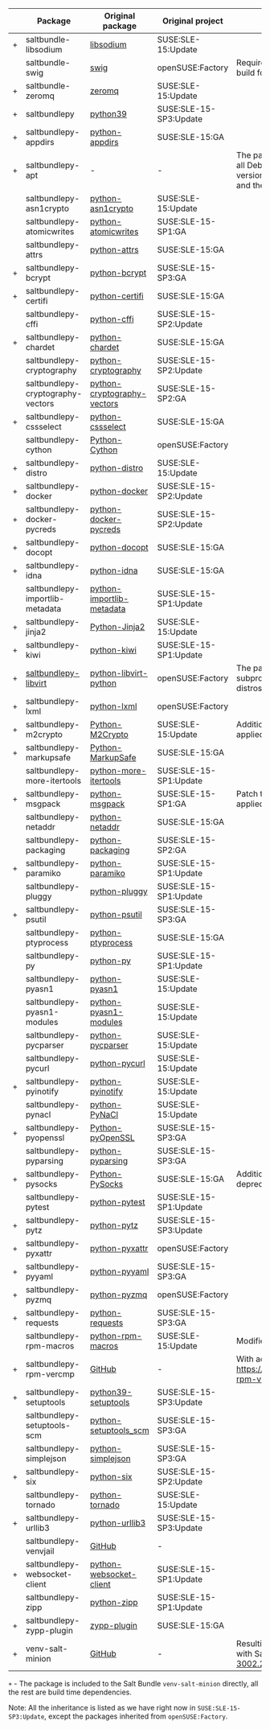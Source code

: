 |  | Package | Original package | Original project | Description |
| --- | --- | --- | --- | --- |
| + | saltbundle-libsodium | [libsodium](https://build.opensuse.org/package/show/SUSE:SLE-15:Update/libsodium) | SUSE:SLE-15:Update |  |
| | saltbundle-swig | [swig](https://build.opensuse.org/package/show/openSUSE:Factory/swig) | openSUSE:Factory | Required for binary python modules build for Python 3.9 |
| + | saltbundle-zeromq | [zeromq](https://build.opensuse.org/package/show/SUSE:SLE-15:Update/zeromq) | SUSE:SLE-15:Update |  |
| + | saltbundlepy | [python39](https://build.opensuse.org/package/show/SUSE:SLE-15-SP3:Update/python39) | SUSE:SLE-15-SP3:Update |  |
| + | saltbundlepy-appdirs | [python-appdirs](https://build.opensuse.org/package/show/SUSE:SLE-15:GA/python-appdirs) | SUSE:SLE-15:GA |  |
| + | saltbundlepy-apt | - | - | The package is building separately for all Debian based distros as the APT versions used in the distros are different and the module is binary |
| | saltbundlepy-asn1crypto | [python-asn1crypto](https://build.opensuse.org/package/show/SUSE:SLE-15:Update/python-asn1crypto) | SUSE:SLE-15:Update |  |
| | saltbundlepy-atomicwrites | [python-atomicwrites](https://build.opensuse.org/package/show/SUSE:SLE-15-SP1:GA/python-atomicwrites) | SUSE:SLE-15-SP1:GA |  |
| | saltbundlepy-attrs | [python-attrs](https://build.opensuse.org/package/show/SUSE:SLE-15:GA/attr) | SUSE:SLE-15:GA |  |
| + | saltbundlepy-bcrypt | [python-bcrypt](https://build.opensuse.org/package/show/SUSE:SLE-15-SP3:GA/python-bcrypt) | SUSE:SLE-15-SP3:GA |  |
| + | saltbundlepy-certifi | [python-certifi](https://build.opensuse.org/package/show/SUSE:SLE-15:GA/python-certifi) | SUSE:SLE-15:GA |  |
| | saltbundlepy-cffi | [python-cffi](https://build.opensuse.org/package/show/SUSE:SLE-15-SP2:Update/python-cffi) | SUSE:SLE-15-SP2:Update |  |
| + | saltbundlepy-chardet | [python-chardet](https://build.opensuse.org/package/show/SUSE:SLE-15:GA/python-chardet) | SUSE:SLE-15:GA |  |
| | saltbundlepy-cryptography | [python-cryptography](https://build.opensuse.org/package/show/SUSE:SLE-15-SP2:Update/python-cryptography) | SUSE:SLE-15-SP2:Update |  |
| | saltbundlepy-cryptography-vectors | [python-cryptography-vectors](https://build.opensuse.org/package/show/SUSE:SLE-15-SP2:GA/python-cryptography-vectors) | SUSE:SLE-15-SP2:GA |  |
| + | saltbundlepy-cssselect | [python-cssselect](https://build.opensuse.org/package/show/SUSE:SLE-15:GA/python-cssselect) | SUSE:SLE-15:GA |  |
| | saltbundlepy-cython | [Python-Cython](https://build.opensuse.org/package/show/openSUSE:Factory/python-Cython) | openSUSE:Factory |  |
| + | saltbundlepy-distro | [python-distro](https://build.opensuse.org/package/show/SUSE:SLE-15:Update/python-distro) | SUSE:SLE-15:Update |  |
| + | saltbundlepy-docker | [python-docker](https://build.opensuse.org/package/show/SUSE:SLE-15-SP2:Update/python-docker) | SUSE:SLE-15-SP2:Update |  |
| + | saltbundlepy-docker-pycreds | [python-docker-pycreds](https://build.opensuse.org/package/show/SUSE:SLE-15-SP2:Update/python-docker-pycreds) | SUSE:SLE-15-SP2:Update |  |
| + | saltbundlepy-docopt | [python-docopt](https://build.opensuse.org/package/show/SUSE:SLE-15:GA/python-docopt) | SUSE:SLE-15:GA |  |
| + | saltbundlepy-idna | [python-idna](https://build.opensuse.org/package/show/SUSE:SLE-15:GA/python-idna) | SUSE:SLE-15:GA |  |
| | saltbundlepy-importlib-metadata | [python-importlib-metadata](https://build.opensuse.org/package/show/SUSE:SLE-15-SP1:Update/python-importlib-metadata) | SUSE:SLE-15-SP1:Update |  |
| + | saltbundlepy-jinja2 | [Python-Jinja2](https://build.opensuse.org/package/show/SUSE:SLE-15:Update/python-Jinja2) | SUSE:SLE-15:Update |  |
| + | saltbundlepy-kiwi | [python-kiwi](https://build.opensuse.org/package/show/SUSE:SLE-15-SP1:Update/python-kiwi) | SUSE:SLE-15-SP1:Update |  |
| + | [saltbundlepy-libvirt](https://build.opensuse.org/package/show/systemsmanagement:saltstack:bundle:SLE15/saltbundlepy-libvirt) | [python-libvirt-python](https://build.opensuse.org/package/show/openSUSE:Factory/python-libvirt-python) | openSUSE:Factory | The package is placed in SLE15 subproject and linked to all SUSE based distros. |
| + | saltbundlepy-lxml | [python-lxml](https://build.opensuse.org/package/show/openSUSE:Factory/python-lxml) | openSUSE:Factory |  |
| + | saltbundlepy-m2crypto | [Python-M2Crypto](https://build.opensuse.org/package/show/SUSE:SLE-15:Update/python-M2Crypto) | SUSE:SLE-15:Update | Additional patches for Python 3.9 applied |
| + | saltbundlepy-markupsafe | [Python-MarkupSafe](https://build.opensuse.org/package/show/SUSE:SLE-15:GA/python-MarkupSafe) | SUSE:SLE-15:GA |  |
| | saltbundlepy-more-itertools | [python-more-itertools](https://build.opensuse.org/package/show/SUSE:SLE-15-SP1:Update/python-more-itertools) | SUSE:SLE-15-SP1:Update |  |
| + | saltbundlepy-msgpack | [python-msgpack](https://build.opensuse.org/package/show/SUSE:SLE-15-SP1:GA/python-msgpack) | SUSE:SLE-15-SP1:GA | Patch to fix deprecations in the tests applied |
| | saltbundlepy-netaddr | [python-netaddr](https://build.opensuse.org/package/show/SUSE:SLE-15:GA/python-netaddr) | SUSE:SLE-15:GA |  |
| | saltbundlepy-packaging | [python-packaging](https://build.opensuse.org/package/show/SUSE:SLE-15-SP2:GA/python-packaging) | SUSE:SLE-15-SP2:GA |  |
| + | saltbundlepy-paramiko | [python-paramiko](https://build.opensuse.org/package/show/SUSE:SLE-15-SP1:Update/python-paramiko) | SUSE:SLE-15-SP1:Update |  |
| | saltbundlepy-pluggy | [python-pluggy](https://build.opensuse.org/package/show/SUSE:SLE-15-SP1:Update/python-pluggy) | SUSE:SLE-15-SP1:Update |  |
| + | saltbundlepy-psutil | [python-psutil](https://build.opensuse.org/package/show/SUSE:SLE-15-SP3:GA/python-psutil) | SUSE:SLE-15-SP3:GA |  |
| | saltbundlepy-ptyprocess | [python-ptyprocess](https://build.opensuse.org/package/show/SUSE:SLE-15:GA/python-ptyprocess) | SUSE:SLE-15:GA |  |
| | saltbundlepy-py | [python-py](https://build.opensuse.org/package/show/SUSE:SLE-15-SP1:Update/python-py) | SUSE:SLE-15-SP1:Update |  |
| | saltbundlepy-pyasn1 | [python-pyasn1](https://build.opensuse.org/package/show/SUSE:SLE-15:Update/python-pyasn1) | SUSE:SLE-15:Update |  |
| | saltbundlepy-pyasn1-modules | [python-pyasn1-modules](https://build.opensuse.org/package/show/SUSE:SLE-15:Update/python-pyasn1-modules) | SUSE:SLE-15:Update |  |
| | saltbundlepy-pycparser | [python-pycparser](https://build.opensuse.org/package/show/SUSE:SLE-15:Update/python-pycparser) | SUSE:SLE-15:Update |  |
| | saltbundlepy-pycurl | [python-pycurl](https://build.opensuse.org/package/show/SUSE:SLE-15:Update/python-pycurl) | SUSE:SLE-15:Update |  |
| + | saltbundlepy-pyinotify | [python-pyinotify](https://build.opensuse.org/package/show/SUSE:SLE-15:Update/python-pyinotify) | SUSE:SLE-15:Update |  |
| | saltbundlepy-pynacl | [python-PyNaCl](https://build.opensuse.org/package/show/SUSE:SLE-15:Update/python-PyNaCl) | SUSE:SLE-15:Update |  |
| + | saltbundlepy-pyopenssl | [Python-pyOpenSSL](https://build.opensuse.org/package/show/SUSE:SLE-15-SP3:GA/python-pyOpenSSL) | SUSE:SLE-15-SP3:GA |  |
| | saltbundlepy-pyparsing | [python-pyparsing](https://build.opensuse.org/package/show/SUSE:SLE-15-SP3:GA/python-pyparsing) | SUSE:SLE-15-SP3:GA |  |
| + | saltbundlepy-pysocks | [Python-PySocks](https://build.opensuse.org/package/show/SUSE:SLE-15:GA/python-PySocks) | SUSE:SLE-15:GA | Additional patches for Python 3.9 deprecations fix applied |
| | saltbundlepy-pytest | [python-pytest](https://build.opensuse.org/package/show/SUSE:SLE-15-SP1:Update/python-pytest) | SUSE:SLE-15-SP1:Update |  |
| + | saltbundlepy-pytz | [python-pytz](https://build.opensuse.org/package/show/SUSE:SLE-15-SP3:Update/python-pytz) | SUSE:SLE-15-SP3:Update |  |
| + | saltbundlepy-pyxattr | [python-pyxattr](https://build.opensuse.org/package/show/openSUSE:Factory/python-pyxattr) | openSUSE:Factory |  |
| + | saltbundlepy-pyyaml | [python-pyyaml](https://build.opensuse.org/package/show/SUSE:SLE-15-SP3:GA/python-PyYAML) | SUSE:SLE-15-SP3:GA |  |
| + | saltbundlepy-pyzmq | [python-pyzmq](https://build.opensuse.org/package/show/openSUSE:Factory/python-pyzmq) | openSUSE:Factory |  |
| + | saltbundlepy-requests | [python-requests](https://build.opensuse.org/package/show/SUSE:SLE-15-SP3:GA/python-requests) | SUSE:SLE-15-SP3:GA |  |
| | saltbundlepy-rpm-macros | [python-rpm-macros](https://build.opensuse.org/package/show/SUSE:SLE-15:Update/python-rpm-macros) | SUSE:SLE-15:Update | Modified for saltbundlepy python flavor |
| + | saltbundlepy-rpm-vercmp | [GitHub](https://github.com/sassoftware/python-rpm-vercmp) | - | With additional patch from https://github.com/sassoftware/python-rpm-vercmp/pull/3 |
| + | saltbundlepy-setuptools | [python39-setuptools](https://build.opensuse.org/package/show/SUSE:SLE-15-SP3:Update/python39-setuptools) | SUSE:SLE-15-SP3:Update |  |
| | saltbundlepy-setuptools-scm | [python-setuptools_scm](https://build.opensuse.org/package/show/SUSE:SLE-15-SP3:GA/python-setuptools_scm) | SUSE:SLE-15-SP3:GA |  |
| | saltbundlepy-simplejson | [python-simplejson](https://build.opensuse.org/package/show/SUSE:SLE-15-SP3:GA/python-simplejson) | SUSE:SLE-15-SP3:GA |  |
| + | saltbundlepy-six | [python-six](https://build.opensuse.org/package/show/SUSE:SLE-15-SP2:Update/python-six) | SUSE:SLE-15-SP2:Update |  |
| | saltbundlepy-tornado | [python-tornado](https://build.opensuse.org/package/show/SUSE:SLE-15:Update/python-tornado) | SUSE:SLE-15:Update |  |
| + | saltbundlepy-urllib3 | [python-urllib3](https://build.opensuse.org/package/show/SUSE:SLE-15-SP3:Update/python-urllib3) | SUSE:SLE-15-SP3:Update |  |
| | saltbundlepy-venvjail | [GitHub](https://github.com/openSUSE/venvjail) | - |  |
| + | saltbundlepy-websocket-client | [python-websocket-client](https://build.opensuse.org/package/show/SUSE:SLE-15-SP1:Update/python-websocket-client) | SUSE:SLE-15-SP1:Update |  |
| | saltbundlepy-zipp | [python-zipp](https://build.opensuse.org/package/show/SUSE:SLE-15-SP1:Update/python-zipp) | SUSE:SLE-15-SP1:Update |  |
| + | saltbundlepy-zypp-plugin | [zypp-plugin](https://build.opensuse.org/package/show/SUSE:SLE-15:GA/zypp-plugin) | SUSE:SLE-15:GA |  |
| + | venv-salt-minion | [GitHub](https://github.com/openSUSE/salt/tree/openSUSE-3002.2) | - | Resulting and only published package with Salt codebase from [openSUSE Salt 3002.2](https://github.com/openSUSE/salt/tree/openSUSE-3002.2) |

`+` - The package is included to the Salt Bundle `venv-salt-minion` directly, all the rest are build time dependencies.

Note: All the inheritance is listed as we have right now in `SUSE:SLE-15-SP3:Update`, except the packages inherited from `openSUSE:Factory`.